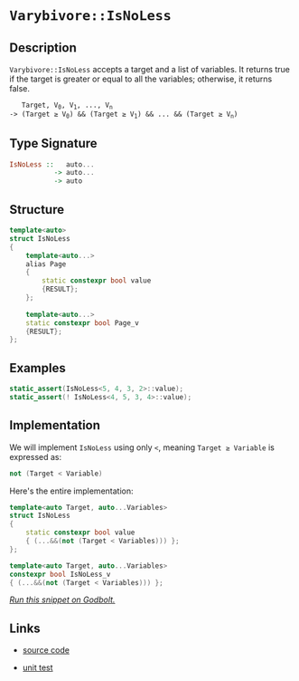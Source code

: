 <!-- Copyright 2024 Feng Mofan
SPDX-License-Identifier: Apache-2.0 -->

# `Varybivore::IsNoLess`

## Description

`Varybivore::IsNoLess` accepts a target and a list of variables.
It returns true if the target is greater or equal to all the variables;
otherwise, it returns false.

<pre><code>   Target, V<sub>0</sub>, V<sub>1</sub>, ..., V<sub>n</sub>
-> (Target &ge; V<sub>0</sub>) && (Target &ge; V<sub>1</sub>) && ... && (Target &ge; V<sub>n</sub>)</code></pre>

## Type Signature

```Haskell
IsNoLess ::   auto...
           -> auto...
           -> auto
```

## Structure

```C++
template<auto>
struct IsNoLess
{
    template<auto...>
    alias Page
    {
        static constexpr bool value
        {RESULT};
    };
    
    template<auto...>
    static constexpr bool Page_v
    {RESULT};
};
```

## Examples

```C++
static_assert(IsNoLess<5, 4, 3, 2>::value);
static_assert(! IsNoLess<4, 5, 3, 4>::value);
```

## Implementation

We will implement `IsNoLess` using only `<`, meaning <code>Target &ge; Variable</code> is expressed as:

```C++
not (Target < Variable)
```

Here's the entire implementation:

```C++
template<auto Target, auto...Variables>
struct IsNoLess
{
    static constexpr bool value
    { (...&&(not (Target < Variables))) };
};

template<auto Target, auto...Variables>
constexpr bool IsNoLess_v
{ (...&&(not (Target < Variables))) };
```

[*Run this snippet on Godbolt.*](https://godbolt.org/#z:OYLghAFBqd5QCxAYwPYBMCmBRdBLAF1QCcAaPECAMzwBtMA7AQwFtMQByARg9KtQYEAysib0QXACx8BBAKoBnTAAUAHpwAMvAFYTStJg1DIApACYAQuYukl9ZATwDKjdAGFUtAK4sGISQBspK4AMngMmAByPgBGmMQSAOykAA6oCoRODB7evv5BaRmOAmER0SxxCVzJdpgOWUIETMQEOT5%2BgbaY9sUMjc0EpVGx8Um2TS1teZ0KE4PhwxWj1QCUtqhexMjsHASYLCkGeyYAzG5MXkQA1AAqzcCYBKRXF0QAdB8Aas14TDH0ClO2BMGgAgrNiF4HFcAJIKSKoEKYBSAsEmRJWMFXbFXWZMRzIK5oBizTCqFLEK4xVCeK4ANzEXkwINBOKu6IsVwgHze5gCfIgDFQBC5d2IDxFpzcV2%2BxF%2B/2RKyV7MSABFTpjQej1SdNSy9gcjsyzq9ULd7o9nqaebL5QCgSziaTyZTqbS4QikSiAPp0lkcrk8vkCoUiiBiiXss4yn5/AFKlYqnV6sEAegAVJms9nUyyM5mbtghDcs7m09mK%2Bmy1qwXiCd6mCj4gQIB7EcjAWcAKzPaRXE7PMxAkAgBneTArDUsut4ZANpstCBgMCw%2BHtlFSvs9/u94ejxkTjUcNa0Thd3h%2BDhaUioThuazWXEbLaYdlmE48UgETTHtYAaxALszDeRIzEkAAOcCuw0ABOICNACcCB1PDhJF4FgJA0DRSEva9bw4XgFBAbDvyvY9SDgWAYEQEANgIFJLnISg0AOOh4kiVgdlUcCAgAWgCSQrmAZBCSkN4zF4TB8CIOV0D0fhBBEMR2CkGRBEUFR1DI0hdC4UgAHdiCYFJOB4E8zwvH8b04AB5S4GJFVAqCubi%2BIEoSRKuMSzC5DxWPoSlzA/FZeFIrQ1ggJAWJSNiyAoCBotikBgCkMw%2BDoPZiCIiAYismJwmaABPUzeHy5hiEKmyYm0OpSM/Fi2EEGyGFoYrtKwGIvGAc5aFoIjuF4LAWEMYBxHavBiFqvA6WRKyyTqS4dk/cI9hQ69aDwGIjIqjwsCsgg5QwgbSBm4hqSUVV9hGjajB/NYqAMYAFE%2BPBMH0myUkYEq1OEURxFUhT5CUNQrN0/QRpQB9LH0TaiMgNZUBSXp%2Bt42Z0FOVVTEsawzDw07ZNm%2BGuh6LIXAYdxPHaPRQgWcpKj0QpMgEKY/D0xneiGOnlmJqaBH6SZKbyPTanqPm5k5kYqnGAYWb0PEWglpYqjWBRn22CRzI4c8cKs/CXJ4/jBOE0TJHErlcEIEg32C0K7rWBBMCYLAEggf9/BON4YJORJJA0SQwICLCuwCGD9E4NDSAwj83gCLhEJg8C467SQuC7L2glw3h8MI4ivzuijqMi2j7MY%2BLEoCji2E4ZoWDpRJeKYIkDCMLyYLeLg3mvKTLdk%2BTZCU/7pEBjSQe03Q0sM4ySs17XM%2Bsjg7Poy4ricl5iFr%2BvG%2BQZvgFb9vO981B/Pia2zBCvOyIiqKj5igKmISm%2BkpruveO3kauBgrhsJoWhMuy3LtJlSKt9IBFUqo1QcN9BqjACDNValZDqXUep9W%2BkNa6Oxrz4EmvUGa/Uu6qAWnsb6K1uhWQ2ltIqu0MGhUOt9U651MCXWGkYG6oBL58Ees9V671PqXk/IDAeKkh6yBHlpa849wa3SxlYaG5C4auxvEjLIKM0YY2kTjPG8QCbyJVt0XmfgICuFlnpGmZRJYM3SEzbIgtWapEsRzWm5jhZ6NFn0OYxieauP5vMMxSs5buJsf4gYit6ZcBVmrFSM9LLaT1s/TeTcRp7w7hoc20krZBTCbbS%2B9tHbO0oJrCOUc25%2B0SGnRIiQTj%2B0CCnHWMTOA5xIvnSiNE6IOXvuXdinFq7r3ciwBQdJCR0g/m8I0sxJJpN7npARf0hE/VEaDEAA5J4mQGlE2peFbIl0cs5GuvT%2BmDOGaMsMflb4nyCicc%2BYVyJFw6XFZij8AqjmQCkFIvoP7eiOQ2HpQ8MrxH/nlAqFUQGAsqtVWqUCj6NVgS1NqmDMCdW6mIFBx00EsOoaQLBU1cFzQIcgRaxDBCkO0uQ7ahUqH7Vocdeh6RGFXRYeENh4UOFMCei9N6H0vrHWmcpCQwj1LAzEToRZkjjBQxsHI%2BACMlECH6qmNGkNsaWFxlnfGeAsA6M8b0MmFNci2NMYsUJdiihZA8ezLIITuYi16N4jxVqGji0cX44WATdVBIVo60J4TNjqzCWHLW0SNkcDXiwPZAz6SHPxMiMMFsZLW0yRfcKOSnajAUShQpIAzBtxOCcLs0EU5YWzYkRC6ys71NsLnK5SpSAAUkIkcSpSuBSBgiUr21Q/UnADaWgiCbfx%2BokiW%2BeWTE0nT%2BaTSQQA%3D%3D%3D)

## Links

- [source code](../../../../conceptrodon/varybivore/is_no_less.hpp)

- [unit test](../../../../tests/unit/varybivore/is_no_less.test.hpp)
